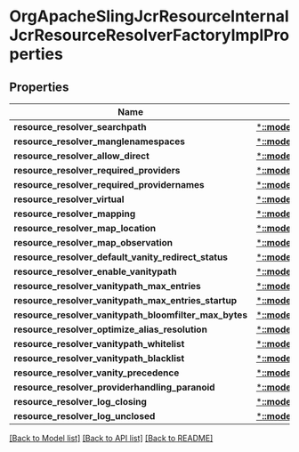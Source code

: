 # OrgApacheSlingJcrResourceInternalJcrResourceResolverFactoryImplProperties

## Properties
Name | Type | Description | Notes
------------ | ------------- | ------------- | -------------
**resource_resolver_searchpath** | [***::models::ConfigNodePropertyArray**](configNodePropertyArray.md) |  | [optional] 
**resource_resolver_manglenamespaces** | [***::models::ConfigNodePropertyBoolean**](configNodePropertyBoolean.md) |  | [optional] 
**resource_resolver_allow_direct** | [***::models::ConfigNodePropertyBoolean**](configNodePropertyBoolean.md) |  | [optional] 
**resource_resolver_required_providers** | [***::models::ConfigNodePropertyArray**](configNodePropertyArray.md) |  | [optional] 
**resource_resolver_required_providernames** | [***::models::ConfigNodePropertyArray**](configNodePropertyArray.md) |  | [optional] 
**resource_resolver_virtual** | [***::models::ConfigNodePropertyArray**](configNodePropertyArray.md) |  | [optional] 
**resource_resolver_mapping** | [***::models::ConfigNodePropertyArray**](configNodePropertyArray.md) |  | [optional] 
**resource_resolver_map_location** | [***::models::ConfigNodePropertyString**](configNodePropertyString.md) |  | [optional] 
**resource_resolver_map_observation** | [***::models::ConfigNodePropertyArray**](configNodePropertyArray.md) |  | [optional] 
**resource_resolver_default_vanity_redirect_status** | [***::models::ConfigNodePropertyInteger**](configNodePropertyInteger.md) |  | [optional] 
**resource_resolver_enable_vanitypath** | [***::models::ConfigNodePropertyBoolean**](configNodePropertyBoolean.md) |  | [optional] 
**resource_resolver_vanitypath_max_entries** | [***::models::ConfigNodePropertyInteger**](configNodePropertyInteger.md) |  | [optional] 
**resource_resolver_vanitypath_max_entries_startup** | [***::models::ConfigNodePropertyBoolean**](configNodePropertyBoolean.md) |  | [optional] 
**resource_resolver_vanitypath_bloomfilter_max_bytes** | [***::models::ConfigNodePropertyInteger**](configNodePropertyInteger.md) |  | [optional] 
**resource_resolver_optimize_alias_resolution** | [***::models::ConfigNodePropertyBoolean**](configNodePropertyBoolean.md) |  | [optional] 
**resource_resolver_vanitypath_whitelist** | [***::models::ConfigNodePropertyArray**](configNodePropertyArray.md) |  | [optional] 
**resource_resolver_vanitypath_blacklist** | [***::models::ConfigNodePropertyArray**](configNodePropertyArray.md) |  | [optional] 
**resource_resolver_vanity_precedence** | [***::models::ConfigNodePropertyBoolean**](configNodePropertyBoolean.md) |  | [optional] 
**resource_resolver_providerhandling_paranoid** | [***::models::ConfigNodePropertyBoolean**](configNodePropertyBoolean.md) |  | [optional] 
**resource_resolver_log_closing** | [***::models::ConfigNodePropertyBoolean**](configNodePropertyBoolean.md) |  | [optional] 
**resource_resolver_log_unclosed** | [***::models::ConfigNodePropertyBoolean**](configNodePropertyBoolean.md) |  | [optional] 

[[Back to Model list]](../README.md#documentation-for-models) [[Back to API list]](../README.md#documentation-for-api-endpoints) [[Back to README]](../README.md)


